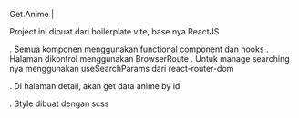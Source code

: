 Get.Anime |

Project ini dibuat dari boilerplate vite, base nya ReactJS

. Semua komponen menggunakan functional component dan hooks
. Halaman dikontrol menggunakan BrowserRoute
. Untuk manage searching nya menggunakan useSearchParams dari react-router-dom

. Di halaman detail, akan get data anime by id

. Style dibuat dengan scss
